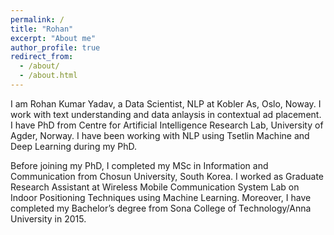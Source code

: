 ```yaml
---
permalink: /
title: "Rohan"
excerpt: "About me"
author_profile: true
redirect_from: 
  - /about/
  - /about.html
---
```



I am Rohan Kumar Yadav, a Data Scientist, NLP at Kobler As, Oslo, Noway. I work with text understanding and data anlaysis in contextual ad placement. I have PhD from Centre for Artificial Intelligence Research Lab, University of Agder, Norway. I have been working with NLP using Tsetlin Machine and Deep Learning during my PhD. 

Before joining my PhD, I completed my MSc in Information and Communication from Chosun University, South Korea. I worked as Graduate Research Assistant at Wireless Mobile Communication System Lab on Indoor Positioning Techniques using Machine Learning. Moreover, I have completed my Bachelor’s degree from Sona College of Technology/Anna University in 2015.

